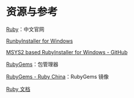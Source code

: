 



# 资源与参考

[Ruby](http://www.ruby-lang.org/zh_cn/)：中文官网

[RunbyInstaller for Windows](https://rubyinstaller.org/)

[MSYS2 based RubyInstaller for Windows - GitHub](https://github.com/oneclick/rubyinstaller2)

[RubyGems](https://rubygems.org/)：包管理器

[RubyGems - Ruby China](https://gems.ruby-china.com/)：RubyGems 镜像

[Ruby 文档](http://ruby-doc.org/)

